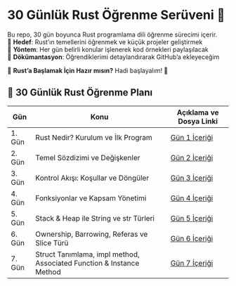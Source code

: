 # 30 Günlük Rust Öğrenme Serüveni 🚀  

Bu repo, 30 gün boyunca Rust programlama dili öğrenme sürecimi içerir.  
📌 **Hedef**: Rust’ın temellerini öğrenmek ve küçük projeler geliştirmek  
📌 **Yöntem**: Her gün belirli konular işlenerek kod örnekleri paylaşılacak  
📌 **Dökümantasyon**: Öğrendiklerimi detaylandırarak GitHub’a ekleyeceğim  

🦀 **Rust’a Başlamak İçin Hazır mısın?** Hadi başlayalım! 🚀  


## 📅 30 Günlük Rust Öğrenme Planı  

| Gün  | Konu                     | Açıklama ve Dosya Linki |
|------|--------------------------|-------------------------|
| 1. Gün    | Rust Nedir? Kurulum ve İlk Program       | [Gün 1 İçeriği](https://github.com/zeyneptass/30-Days-Of-Rust/blob/main/Rust_Tutorial_Day_1/RustDay1.md) |
| 2. Gün    | Temel Sözdizimi ve Değişkenler       | [Gün 2 İçeriği](https://github.com/zeyneptass/30-Days-Of-Rust/blob/main/Rust_Tutorial_Day_2/RustDay2.md) |
| 3. Gün    | Kontrol Akışı: Koşullar ve Döngüler     | [Gün 3 İçeriği](https://github.com/zeyneptass/30-Days-Of-Rust/blob/main/Rust_Tutorial_Day_3/RustDay3.md) |
| 4. Gün    | Fonksiyonlar ve Kapsam Yönetimi     | [Gün 4 İçeriği](https://github.com/zeyneptass/30-Days-Of-Rust/blob/main/Rust_Tutorial_Day_4/RustDay4.md) |
| 5. Gün    | Stack & Heap ile String ve str Türleri  | [Gün 5 İçeriği](https://github.com/zeyneptass/30-Days-Of-Rust/blob/main/Rust_Tutorial_Day_5/RustDay5.md) |
| 6. Gün    | Ownership, Barrowing, Referas ve Slice Türü | [Gün 6 İçeriği](https://github.com/zeyneptass/30-Days-Of-Rust/blob/main/Rust_Tutorial_Day_6/RustDay6.md) |
| 7. Gün    | Struct Tanımlama, impl method, Associated Function & Instance Method | [Gün 7 İçeriği](https://github.com/zeyneptass/30-Days-Of-Rust/blob/main/Rust_Tutorial_Day_7/RustDay7.md) |